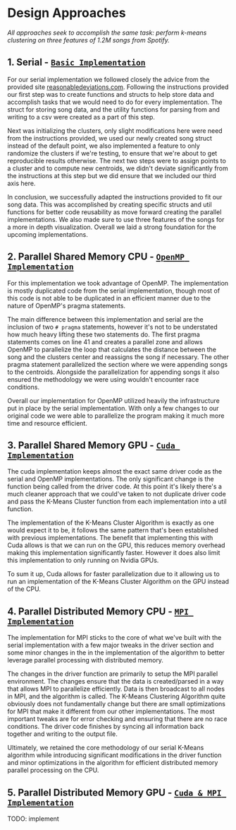 # Design Approaches

*All approaches seek to accomplish the same task: perform k-means clustering on three features of 1.2M songs from Spotify.*

## 1. Serial - [`Basic Implementation`](/src/serial.cpp)

For our serial implementation we followed closely the advice from the provided site [reasonabledeviations.com](https://reasonabledeviations.com/2019/10/02/k-means-in-cpp/).  Following the instructions provided our first step was to create functions and structs to help store data and accomplish tasks that we would need to do for every implementation.  The struct for storing song data, and the utility functions for parsing from and writing to a csv were created as a part of this step.

Next was initializing the clusters, only slight modifications here were need from the instructions provided, we used our newly created song struct instead of the default point, we also implemented a feature to only randomize the clusters if we're testing, to ensure that we're about to get reproducible results otherwise.  The next two steps were to assign points to a cluster and to compute new centroids, we didn't deviate significantly from the instructions at this step but we did ensure that we included our third axis here.

In conclusion, we successfully adapted the instructions provided to fit our song data.  This was accomplished by creating specific structs and util functions for better code reusability as move forward creating the parallel implementations.  We also made sure to use three features of the songs for a more in depth visualization.  Overall we laid a strong foundation for the upcoming implementations.

## 2. Parallel Shared Memory CPU - [`OpenMP Implementation`](/src/omp.cpp)

For this implementation we took advantage of OpenMP.  The implementation is mostly duplicated code from the serial implementation, though most of this code is not able to be duplicated in an efficient manner due to the nature of OpenMP's pragma statements.

The main difference between this implementation and serial are the inclusion of two `# pragma` statements, however it's not to be understated how much heavy lifting these two statements do.  The first pragma statements comes on line 41 and creates a parallel zone and allows OpenMP to parallelize the loop that calculates the distance between the song and the clusters center and reassigns the song if necessary.  The other pragma statement parallelized the section where we were appending songs to the centroids.  Alongside the parallelization for appending songs it also ensured the methodology we were using wouldn't encounter race conditions.

Overall our implementation for OpenMP utilized heavily the infrastructure put in place by the serial implementation.  With only a few changes to our original code we were able to parallelize the program making it much more time and resource efficient.

## 3. Parallel Shared Memory GPU - [`Cuda Implementation`](/src/cuda.cu)

The cuda implementation keeps almost the exact same driver code as the serial and OpenMP implementations.  The only significant change is the function being called from the driver code.  At this point it's likely there's a much cleaner approach that we could've taken to not duplicate driver code and pass the K-Means Cluster function from each implementation into a util function.

The implementation of the K-Means Cluster Algorithm is exactly as one would expect it to be, it follows the same pattern that's been established with previous implementations.  The benefit that implementing this with Cuda allows is that we can run on the GPU, this reduces memory overhead making this implementation significantly faster.  However it does also limit this implementation to only running on Nvidia GPUs.

To sum it up, Cuda allows for faster parallelization due to it allowing us to run an implementation of the K-Means Cluster Algorithm on the GPU instead of the CPU.

## 4. Parallel Distributed Memory CPU - [`MPI Implementation`](/src/mpi.cpp)

The implementation for MPI sticks to the core of what we've built with the serial implementation with a few major tweaks in the driver section and some minor changes in the in the implementation of the algorithm to better leverage parallel processing with distributed memory.

The changes in the driver function are primarily to setup the MPI parallel environment.  The changes ensure that the data is created/parsed in a way that allows MPI to parallelize efficiently.  Data is then broadcast to all nodes in MPI, and the algorithm is called.  The K-Means Clustering Algorithm quite obviously does not fundamentally change but there are small optimizations for MPI that make it different from our other implementations.  The most important tweaks are for error checking and ensuring that there are no race conditions. The driver code finishes by syncing all information back together and writing to the output file.

Ultimately, we retained the core methodology of our serial K-Means algorithm while introducing significant modifications in the driver function and minor optimizations in the algorithm for efficient distributed memory parallel processing on the CPU.

## 5. Parallel Distributed Memory GPU - [`Cuda & MPI Implementation`](/src/)

TODO: implement
